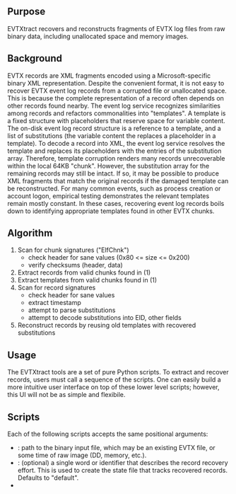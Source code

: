 
Purpose
-------
EVTXtract recovers and reconstructs fragments of EVTX log files from raw binary data, including unallocated space and memory images.


Background
----------

EVTX records are XML fragments encoded using a Microsoft-specific binary XML representation.
Despite the convenient format, it is not easy to recover EVTX event log records from a corrupted file or unallocated space.
This is because the complete representation of a record often depends on other records found nearby.
The event log service recognizes similarities among records and refactors commonalities into "templates".
A template is a fixed structure with placeholders that reserve space for variable content.
The on-disk event log record structure is a reference to a template, and a list of substitutions (the variable content the replaces a placeholder in a template).
To decode a record into XML, the event log service resolves the template and replaces its placeholders with the entries of the substitution array.
Therefore, template corruption renders many records unrecoverable within the local 64KB "chunk".
However, the substitution array for the remaining records may still be intact.
If so, it may be possible to produce XML fragments that match the original records if the damaged template can be reconstructed.
For many common events, such as process creation or account logon, empirical testing demonstrates the relevant templates remain mostly constant.
In these cases, recovering event log records boils down to identifying appropriate templates found in other EVTX chunks.


Algorithm
---------

1. Scan for chunk signatures ("ElfChnk")
   - check header for sane values (0x80 <= size <= 0x200)
   - verify checksums (header, data)
2. Extract records from valid chunks found in (1)
3. Extract templates from valid chunks found in (1)
4. Scan for record signatures
   - check header for sane values
   - extract timestamp
   - attempt to parse substitutions
   - attempt to decode substitutions into EID, other fields
5. Reconstruct records by reusing old templates with recovered substitutions


Usage
-----

The EVTXtract tools are a set of pure Python scripts.
To extract and recover records, users must call a sequence of the scripts.
One can easily build a more intuitive user interface on top of these lower level scripts; however, this UI will not be as simple and flexibile.


## Scripts
Each of the following scripts accepts the same positional arguments:

  - <binary file> : path to the binary input file, which may be an existing EVTX file, or some time of raw image (DD, memory, etc.).
  - <project name> : (optional) a single word or identifier that describes the record recovery effort. This is used to create the state file that tracks recovered records. Defaults to "default".
  - <template project name> : (optional) a single word or identifier that describes the template recovery effort. This is used to create the template database file. Defaults to "default_db", or "<project_name>_db" if <project name> is specified.


### `find_evtx_chunks.py`
#### Summary
`find_evtx_chunks.py` scans the input file and identifies potential EVTX chunks.
For each chunk, it attempts to verify the chunk data using a checksum, and saves the positions of the valid chunks.
Because of the checksum, subsequent scripts can assume the valid chunks are complete, regardless of where they were found.
This script saves the valid chunk locations in the project file.

#### Example



### `extract_valid_evtx_records_and_templates.py`
#### Summary
`extract_valid_evtx_records_and_templates.py` uses the locations of valid EVTX chunks from the state file to extract verified data.
It will parse out all of the valid EVTX records and save them in the project file.
These records can be considered correct because their chunk's checksum was previously verified.
It also extracts a representation of each encountered template into the template database file.
These templates are subsequently used to reconstruct lost records.
Once this script has completed, users can review all the valid EVTX records using the script `show_valid_records.py`.
This script saves the valid records in the project file, and the recovered templates in the template database file.
Users can run this script against complete EVTX files to extract known templates.
By reusing the same template database file, and varying the input file, users can collect templates from many sources.

#### Example


### `find_evtx_records.py`
#### Summary
`find_evtx_records.py` scans the input file and identifies potential EVTX records.
These records will be "lost" records, that is, records that do not fall within a verified EVTX chunk.
The script uses a heuristic to identify structures that appear to be EVTX records; however, it may be fooled in unusual, and uncommon circumstances.
This script saves the potential record locations in the project file.
Subsequent scripts extract these fragments and attempt to reconstruct them using known templates.

#### Example


### `extract_lost_evtx_records.py`
#### Summary
`extract_lost_evtx_records.py`
This script saves the extracted record data in the project file.

#### Example


### `reconstruct_lost_evtx_records.py`
#### Summary
`reconstruct_lost_evtx_records.py`
This script saves the reconstructed and unreconstructed records in the project file.

#### Example


### `show_valid_records.py`
#### Summary
`show_valid_records.py`
This script does not modify the project or template database files.


#### Example


### `show_reconstructed_records.py`
#### Summary
`show_reconstructed_records.py`
This script does not modify the project or template database files.

#### Example


### `show_unreconstructed_records.py`
#### Summary
`show_unreconstructed_records.py`
This script does not modify the project or template database files.

#### Example


## Wizard

0. Call the project $project, evidence $evidence, identifier() takes a filename and gives a nice readable name (perhaps, `basename` with whitespace stripped out)
1. Can you get any EVTX files related to the evidence? call these $real_evtxs
2. Is the evidence an image, and can you and/or do you want to process just unallocated space? call this $unalloc

If 1 & 2 are true, then we can extract the legitimate templates from the existing EVTX files, and focus our recovery on the unallocated space. This is the best case.
  for each $real_evtx in $real_evtxs:
    python find_evtx_chunks.py $real_evtx identifier($real_evtx) $project
    python extract_valid_evtx_records_and_templates.py $real_evtx identifier($real_evtx) $project
  python find_evtx_chunks.py $evidence $project $project
  python extract_valid_evtx_records_and_templates.py $unalloc $project
  python find_evtx_records.py $unalloc $project $project
  python extract_lost_evtx_records.py $unalloc $project $project
  python reconstruct_lost_records.py $unalloc $project $project

If 1 is true, 2 is false, then we can extract the legitimate templates from the existing EVTX files, but we might double-process entries (which is fine, but takes longer).
  for each $real_evtx in $real_evtxs:
    python find_evtx_chunks.py $real_evtx identifier($real_evtx) $project
    python extract_valid_evtx_records_and_templates.py $real_evtx identifier($real_evtx) $project
  python find_evtx_chunks.py $evidence $project $project
  python extract_valid_evtx_records_and_templates.py $evidence $project $project
  python find_evtx_records.py $evidence $project $project
  python extract_lost_evtx_records.py $evidence $project $project
  python reconstruct_lost_records.py $evidence $project $project

Otherwise, we can discover everything we can using no a priori knowledge of the evidence.
  python find_evtx_chunks.py $evidence $project $project
  python extract_valid_evtx_records_and_templates.py $evidence $project $project
  python find_evtx_records.py $evidence $project $project
  python extract_lost_evtx_records.py $evidence $project $project
  python reconstruct_lost_records.py $evidence $project $project


JSON format
-----------
EVTXtract stores the current state of each project in a pair of JSON encoded files.
The following sections describe the schema for the JSON objects.

## State file
    {
      version: int
      generator: str

      // metadata, for confirmation subsequent calls use the same input file
      input_file: {
        size: int
        md5: str    // hex encoded md5sum of the first 0x100000 bytes of the input file
      }

      valid_chunk_offsets: [int, int, ...]
      potential_record_offsets: [int, int, ...]
      valid_records: [
        {
          offset: int
          eid: int
          xml: str
        },
        ...
      }
      lost_records: [
        {
          offset: int
          substitutions: [(str, str), (str, str), ...]
        },
        ...
      ]
      reconstructed_records: [
        {
          offset: int
          eid: int
          xml: str
        },
        ...
      ]
      unreconstructed_records: [
        {
          offset: int
          substitutions: [(str, str), (str, str), ...]
          reason: str
        },
        ...
      ]
    }

## Template File
    {
      version: int
      generator: str

      templates: {
        (int)eid: [
          {
            eid: int,
            id: str,
            xml: str,
          },
          ...
        ]
      }
    }


TODO
----
1. DONE fix valid_record xml
2. DONE fix bug parsing chunks and records for valid records/templates
3. DONE ensure templates are not duplicated in the database
4. DONE Figure out what happens with multiple runs on different files
     --> they must match, or the offsets will get screwed up
     --> therefore, the bug is to warn if the files differ, or if data already exists
5. DONE Logging issue
    Git/recover-evtx - [json-db\u25cf] \u00bb python extract_valid_evtx_records_and_templates.py tests/working-private/chunk_fragment/chunk_fragment.evtx
      No handlers could be found for logger "extract_records"
6. DONE Move argparser config to common area
7. figure out idempotency for state, related: #4
     --> this should probably be up to the user, or it gets very confusing.
     --> could perhaps add flags to the state file describing what tools have been run
8. consider GZIPing the state and database files
9. DONE write dumping scripts
10. DONE implement .get_template
11. DONE figure out where IDs should be used --> nowhere
12. DONE move things out of main
13. NO consider writing a Q&A/wizard style interface
14. DONE develop flowchart describing usage
15. DONE for state/db file, on error, should the existing state be written out best-effort?
16. DONE Template.get_id is broken, only returns EID
17. DONE if project name specified, update the templatedb default
18. DONE templatedb filename should always end in _db.json
19. NO extract constraints in template DB for easy matching
20. DONE add status output so the user knows that something happened. Use print() for this, not logging
21. DONE make substitution object/list things consistent. 2- or 3-tuples?
22. DONE nested template indices are incorrect. seems to be a string concat somewhere
23. rewrite tests
24. need a means to identify template conflicts and resolve them
25. remove old scripts (merge template files, validate)

Blockers: 23
